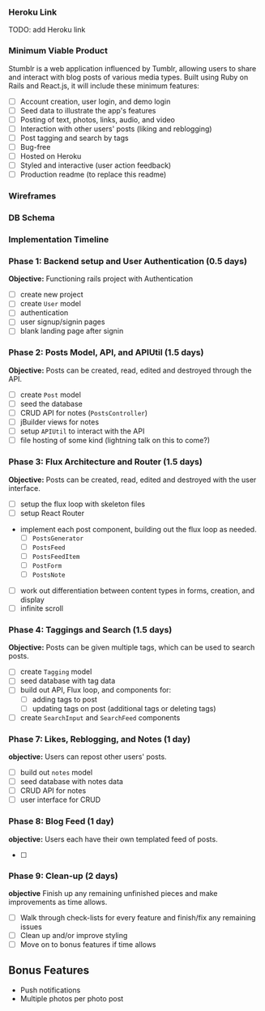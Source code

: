 ### Heroku Link

TODO: add Heroku link

### Minimum Viable Product

Stumblr is a web application influenced by Tumblr, allowing users to share and interact with blog posts of various media types. Built using Ruby on Rails and React.js, it will include these minimum features:
- [ ] Account creation, user login, and demo login
- [ ] Seed data to illustrate the app's features
- [ ] Posting of text, photos, links, audio, and video
- [ ] Interaction with other users' posts (liking and reblogging)
- [ ] Post tagging and search by tags
- [ ] Bug-free
- [ ] Hosted on Heroku
- [ ] Styled and interactive (user action feedback)
- [ ] Production readme (to replace this readme)

### Wireframes



### DB Schema



### Implementation Timeline

### Phase 1: Backend setup and User Authentication (0.5 days)

**Objective:** Functioning rails project with Authentication

- [ ] create new project
- [ ] create `User` model
- [ ] authentication
- [ ] user signup/signin pages
- [ ] blank landing page after signin

### Phase 2: Posts Model, API, and APIUtil (1.5 days)

**Objective:** Posts can be created, read, edited and destroyed through
the API.

- [ ] create `Post` model
- [ ] seed the database
- [ ] CRUD API for notes (`PostsController`)
- [ ] jBuilder views for notes
- [ ] setup `APIUtil` to interact with the API
- [ ] file hosting of some kind (lightning talk on this to come?)

### Phase 3: Flux Architecture and Router (1.5 days)

**Objective:** Posts can be created, read, edited and destroyed with the
user interface.

- [ ] setup the flux loop with skeleton files
- [ ] setup React Router
- implement each post component, building out the flux loop as needed.
  - [ ] `PostsGenerator`
  - [ ] `PostsFeed`
  - [ ] `PostsFeedItem`
  - [ ] `PostForm`
  - [ ] `PostsNote`
- [ ] work out differentiation between content types in forms, creation, and display
- [ ] infinite scroll

### Phase 4: Taggings and Search (1.5 days)

**Objective:** Posts can be given multiple tags, which can be used to search posts.

- [ ] create `Tagging` model
- [ ] seed database with tag data
- [ ] build out API, Flux loop, and components for:
  - [ ] adding tags to post
  - [ ] updating tags on post (additional tags or deleting tags)
- [ ] create `SearchInput` and `SearchFeed` components

### Phase 7: Likes, Reblogging, and Notes (1 day)

**objective:** Users can repost other users' posts.

- [ ] build out `notes` model
- [ ] seed database with notes data
- [ ] CRUD API for notes
- [ ] user interface for CRUD

### Phase 8: Blog Feed (1 day)

**objective:** Users each have their own templated feed of posts.

- [ ]

### Phase 9: Clean-up (2 days)

**objective** Finish up any remaining unfinished pieces and make improvements as time allows.

- [ ] Walk through check-lists for every feature and finish/fix any remaining issues
- [ ] Clean up and/or improve styling
- [ ] Move on to bonus features if time allows

## Bonus Features

- Push notifications
- Multiple photos per photo post
